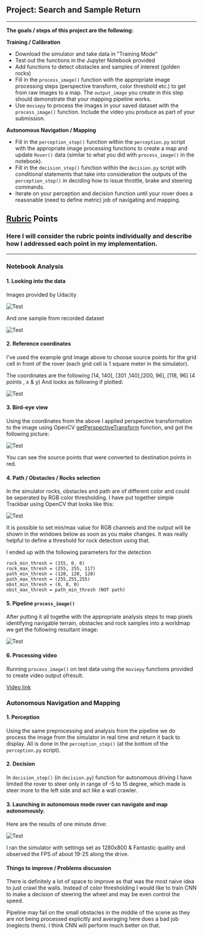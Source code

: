 ## Project: Search and Sample Return
---


**The goals / steps of this project are the following:**  

**Training / Calibration**  

* Download the simulator and take data in "Training Mode"
* Test out the functions in the Jupyter Notebook provided
* Add functions to detect obstacles and samples of interest (golden rocks)
* Fill in the `process_image()` function with the appropriate image processing steps (perspective transform, color threshold etc.) to get from raw images to a map.  The `output_image` you create in this step should demonstrate that your mapping pipeline works.
* Use `moviepy` to process the images in your saved dataset with the `process_image()` function.  Include the video you produce as part of your submission.

**Autonomous Navigation / Mapping**

* Fill in the `perception_step()` function within the `perception.py` script with the appropriate image processing functions to create a map and update `Rover()` data (similar to what you did with `process_image()` in the notebook). 
* Fill in the `decision_step()` function within the `decision.py` script with conditional statements that take into consideration the outputs of the `perception_step()` in deciding how to issue throttle, brake and steering commands. 
* Iterate on your perception and decision function until your rover does a reasonable (need to define metric) job of navigating and mapping.  

## [Rubric](https://review.udacity.com/#!/rubrics/916/view) Points
### Here I will consider the rubric points individually and describe how I addressed each point in my implementation.  

---

### Notebook Analysis

#### 1. Looking into the data

Images provided by Udacity 

![Test](misc/test.png)

And one sample from recorded dataset

![Test](misc/rec.png)

#### 2. Reference coordinates

I've used the example grid image above to choose source points for the grid cell in front of the rover (each grid cell is 1 square meter in the simulator). 

The coordinates are the following [14, 140], [301 ,140],[200, 96], [118, 96] (4 points , x & y)
And looks as following if plotted:

![Test](misc/coords.png)

#### 3. Bird-eye view

Using the coordinates from the above I applied perspective transformation to the image using OpenCV [getPerspectiveTransform](http://docs.opencv.org/2.4/modules/imgproc/doc/geometric_transformations.html#getperspectivetransform) function, and got the following picture:

![Test](misc/bird.png)

You can see the source points that were converted to destination points in red.

#### 4. Path / Obstacles / Rocks selection

In the simulator rocks, obstacles and path are of different color and could be seperated by RGB color thresholding.
I have put together simple Trackbar using OpenCV that looks like this:

![Test](misc/trackbar.png)

It is possible to set min/max value for RGB channels and the output will be shown in the windows below as soon as you make changes. It was really helpful to define a threshold for rock detection using that.

I ended up with the following parameters for the detection

```
rock_min_thresh = (155, 0, 0)
rock_max_thresh = (255, 255, 117)
path_min_thresh = (120, 120, 120)
path_max_thresh = (255,255,255)
obst_min_thresh = (0, 0, 0)
obst_max_thresh = path_min_thresh (NOT path)
```

#### 5. Pipeline `process_image()`

After putting it all togethe with the appropriate analysis steps to map pixels identifying navigable terrain, obstacles and rock samples into a worldmap we get the following resultant image:

![Test](misc/pipe.png)

#### 6. Processing video 

Running `process_image()` on test data using the `moviepy` functions provided to create video output ofresult. 

[Video link](output/test_mapping.mp4)

### Autonomous Navigation and Mapping

#### 1. Perception

Using the same preprocessing and analysis from the pipeline we do process the image from the simulator in real time and return it back to display. All is done in the `perception_step()` (at the bottom of the `perception.py` script).

#### 2. Decision

In `decision_step()` (in `decision.py`) function for autonomous driving I have limited the rover to steer only in range of -5 to 15 degree, which made is steer more to the left side and act like a wall crawler.  

#### 3. Launching in autonomous mode rover can navigate and map autonomously. 

Here are the results of one minute drive:

![Test](misc/drive1.png)

I ran the simulator with settings set as 1280x800 & Fantastic quality and observed the FPS of about 19-25 along the drive.

#### Things to improve / Problems discussion

There is definitely a lot of space to improve as that was the most naive idea to just crawl the walls.
Instead of color thresholding I would like to train CNN to make a decision of steering the wheel and may be even control the speed.

Pipeline may fail on the small obstacles in the middle of the scene as they are not being processed explicitly and averaging here does a bad job (neglects them). I think CNN will perform much better on that.



